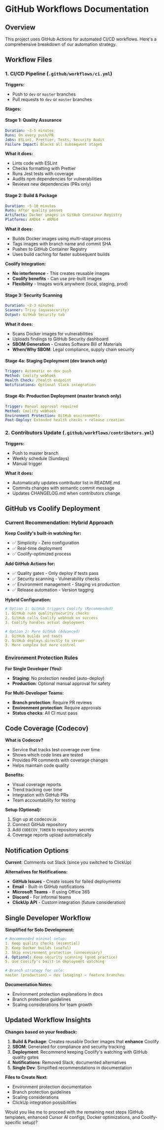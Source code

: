 # GitHub Workflows Documentation

## Overview

This project uses GitHub Actions for automated CI/CD workflows. Here's a comprehensive breakdown of our automation strategy.

## Workflow Files

### 1. CI/CD Pipeline (`.github/workflows/ci.yml`)

**Triggers:**
- Push to `dev` or `master` branches
- Pull requests to `dev` or `master` branches

**Stages:**

#### Stage 1: Quality Assurance
```yaml
Duration: ~3-5 minutes
Runs: On every push/PR
Jobs: ESLint, Prettier, Tests, Security Audit
Failure Impact: Blocks all subsequent stages
```

**What it does:**
- Lints code with ESLint
- Checks formatting with Prettier
- Runs Jest tests with coverage
- Audits npm dependencies for vulnerabilities
- Reviews new dependencies (PRs only)

#### Stage 2: Build & Package
```yaml
Duration: ~5-10 minutes
Runs: After quality passes
Artifacts: Docker images in GitHub Container Registry
Platforms: AMD64 + ARM64
```

**What it does:**
- Builds Docker images using multi-stage process
- Tags images with branch name and commit SHA
- Pushes to GitHub Container Registry
- Uses build caching for faster subsequent builds

**Coolify Integration:**
- **No interference** - This creates reusable images
- **Coolify benefits** - Can use pre-built images
- **Flexibility** - Images work anywhere (local, staging, prod)

#### Stage 3: Security Scanning
```yaml
Duration: ~2-3 minutes
Scanner: Trivy (aquasecurity)
Output: GitHub Security tab
```

**What it does:**
- Scans Docker images for vulnerabilities
- Uploads findings to GitHub Security dashboard
- **SBOM Generation** - Creates Software Bill of Materials
- **When/Why SBOM**: Legal compliance, supply chain security

#### Stage 4a: Staging Deployment (dev branch only)
```yaml
Trigger: Automatic on dev push
Method: Coolify webhook
Health Check: /health endpoint
Notifications: Optional Slack integration
```

#### Stage 4b: Production Deployment (master branch only)
```yaml
Trigger: Manual approval required
Method: Coolify webhook
Environment Protection: GitHub environments
Post-Deploy: Extended health checks + release creation
```

### 2. Contributors Update (`.github/workflows/contributors.yml`)

**Triggers:**
- Push to master branch
- Weekly schedule (Sundays)
- Manual trigger

**What it does:**
- Automatically updates contributor list in README.md
- Commits changes with semantic commit message
- Updates CHANGELOG.md when contributors change

## GitHub vs Coolify Deployment

### Current Recommendation: **Hybrid Approach**

**Keep Coolify's built-in watching for:**
- ✅ Simplicity - Zero configuration
- ✅ Real-time deployment
- ✅ Coolify-optimized process

**Add GitHub Actions for:**
- ✅ Quality gates - Only deploy if tests pass
- ✅ Security scanning - Vulnerability checks
- ✅ Environment management - Staging vs production
- ✅ Release automation - Version tagging

**Hybrid Configuration:**
```yaml
# Option 1: GitHub triggers Coolify (Recommended)
1. GitHub runs quality/security checks
2. GitHub calls Coolify webhook on success
3. Coolify handles actual deployment

# Option 2: Pure GitHub (Advanced)
1. GitHub builds and tests
2. GitHub deploys directly to server
3. More complex but more control
```

### Environment Protection Rules

**For Single Developer (You):**
- **Staging**: No protection needed (auto-deploy)
- **Production**: Optional manual approval for safety

**For Multi-Developer Teams:**
- **Branch protection**: Require PR reviews
- **Environment protection**: Require approvals
- **Status checks**: All CI must pass

## Code Coverage (Codecov)

**What is Codecov?**
- Service that tracks test coverage over time
- Shows which code lines are tested
- Provides PR comments with coverage changes
- Helps maintain code quality

**Benefits:**
- Visual coverage reports
- Trend tracking over time
- Integration with GitHub PRs
- Team accountability for testing

**Setup (Optional):**
1. Sign up at codecov.io
2. Connect GitHub repository
3. Add `CODECOV_TOKEN` to repository secrets
4. Coverage reports upload automatically

## Notification Options

**Current**: Comments out Slack (since you switched to ClickUp)

**Alternatives for Notifications:**
- **GitHub Issues** - Create issues for failed deployments
- **Email** - Built-in GitHub notifications
- **Microsoft Teams** - If using Office 365
- **Discord** - For informal teams
- **ClickUp API** - Custom integration (future consideration)

## Single Developer Workflow

**Simplified for Solo Development:**

```yaml
# Recommended minimal setup:
1. Keep quality checks (essential)
2. Keep Docker builds (useful)
3. Skip environment protection (unnecessary)
4. Optional: Keep security scanning (good practice)
5. Use Coolify's built-in deployment watching

# Branch strategy for solo:
master (production) ← dev (staging) ← feature branches
```

**Documentation Notes:**
- Environment protection explanations in docs
- Branch protection guidelines
- Scaling considerations for team growth

## Updated Workflow Insights

**Changes based on your feedback:**

1. **Build & Package**: Creates reusable Docker images that **enhance** Coolify
2. **SBOM**: Generated for compliance and security tracking
3. **Deployment**: Recommend keeping Coolify's watching with GitHub quality gates
4. **Notifications**: Removed Slack, documented alternatives
5. **Single Dev**: Simplified recommendations in documentation

**Files to Create Next:**
- Environment protection documentation
- Branch protection guidelines
- Scaling considerations
- ClickUp integration possibilities

Would you like me to proceed with the remaining next steps (GitHub templates, enhanced Cursor AI configs, Docker optimizations, and Coolify-specific setup)?
